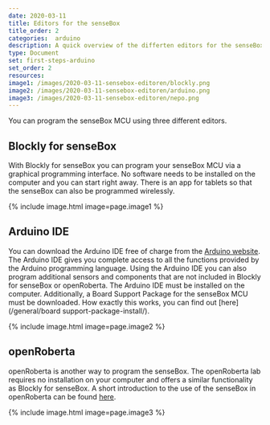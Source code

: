 ```yaml
---
date: 2020-03-11
title: Editors for the senseBox
title_order: 2
categories:  arduino
description: A quick overview of the differten editors for the senseBox.
type: Document
set: first-steps-arduino
set_order: 2
resources:
image1: /images/2020-03-11-sensebox-editoren/blockly.png
image2: /images/2020-03-11-sensebox-editoren/arduino.png
image3: /images/2020-03-11-sensebox-editoren/nepo.png
---
```


You can program the senseBox MCU using three different editors. 

## Blockly for senseBox

With Blockly for senseBox you can program your senseBox MCU via a graphical programming interface. No software needs to be installed on the computer and you can start right away. There is an app for tablets so that the senseBox can also be programmed wirelessly.

{% include image.html image=page.image1 %}


## Arduino IDE

You can download the Arduino IDE free of charge from the [Arduino website](https://arduino.cc/downloads). The Arduino IDE gives you complete access to all the functions provided by the Arduino programming language. Using the Arduino IDE you can also program additional sensors and components that are not included in Blockly for senseBox or openRoberta. The Arduino IDE must be installed on the computer. Additionally, a Board Support Package for the senseBox MCU must be downloaded. How exactly this works, you can find out [here](/general/board support-package-install/).

{% include image.html image=page.image2 %}


## openRoberta

openRoberta is another way to program the senseBox. The openRoberta lab requires no installation on your computer and offers a similar functionality as Blockly for senseBox. A short introduction to the use of the senseBox in openRoberta can be found [here](/general/general-introduction-openroberta/).

{% include image.html image=page.image3 %}
